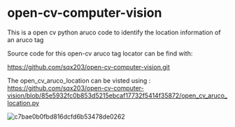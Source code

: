 # open-cv-computer-vision
This is a open cv python aruco code to identify the location information of an aruco tag

Source code for this open-cv aruco tag locator can be find with:

https://github.com/sqx203/open-cv-computer-vision.git

The open_cv_aruco_location can be visted using : 
https://github.com/sqx203/open-cv-computer-vision/blob/85e5932fc0b853d5215ebcaf17732f5414f35872/open_cv_aruco_location.py


![c7bae0b0fbd816dcfd6b53478de0262](https://user-images.githubusercontent.com/115371119/194724196-3e86af29-4c29-491f-a326-cf780c695c9f.jpg)
